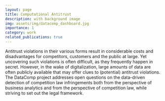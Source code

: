 ```yaml
---
layout: page
title: Computational Antitrust
description: with background image
img: assets/img/datacomp_dashboard.jpg
importance: 1
category: work
related_publications: true
---
```


Antitrust violations in their various forms result in considerable costs and disadvantages for competitors, customers and the public at large. Yet uncovering such violations is often difficult, as they frequently happen in secret. However, in the wake of digitalization, large amounts of data are often publicly available that may offer clues to (potential) antitrust violations. The DataComp project addresses open questions on the data-driven detection of competition law infringements both from the perspective of business analytics and from the perspective of competition law, while striving to set out the legal framework.
